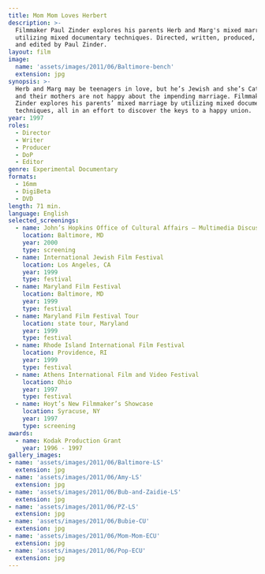 ```yaml
---
title: Mom Mom Loves Herbert
description: >-
  Filmmaker Paul Zinder explores his parents Herb and Marg's mixed marriage
  utilizing mixed documentary techniques. Directed, written, produced, filmed,
  and edited by Paul Zinder.
layout: film
image:
  name: 'assets/images/2011/06/Baltimore-bench'
  extension: jpg
synopsis: >-
  Herb and Marg may be teenagers in love, but he’s Jewish and she’s Catholic,
  and their mothers are not happy about the impending marriage. Filmmaker Paul
  Zinder explores his parents’ mixed marriage by utilizing mixed documentary
  techniques, all in an effort to discover the keys to a happy union.
year: 1997
roles:
  - Director
  - Writer
  - Producer
  - DoP
  - Editor
genre: Experimental Documentary
formats:
  - 16mm
  - DigiBeta
  - DVD
length: 71 min.
language: English
selected_screenings:
  - name: John’s Hopkins Office of Cultural Affairs – Multimedia Discussions
    location: Baltimore, MD
    year: 2000
    type: screening
  - name: International Jewish Film Festival
    location: Los Angeles, CA
    year: 1999
    type: festival
  - name: Maryland Film Festival
    location: Baltimore, MD
    year: 1999
    type: festival
  - name: Maryland Film Festival Tour
    location: state tour, Maryland
    year: 1999
    type: festival
  - name: Rhode Island International Film Festival
    location: Providence, RI
    year: 1999
    type: festival
  - name: Athens International Film and Video Festival
    location: Ohio
    year: 1997
    type: festival
  - name: Hoyt’s New Filmmaker’s Showcase
    location: Syracuse, NY
    year: 1997
    type: screening
awards:
  - name: Kodak Production Grant
    year: 1996 - 1997
gallery_images:
- name: 'assets/images/2011/06/Baltimore-LS'
  extension: jpg
- name: 'assets/images/2011/06/Amy-LS'
  extension: jpg
- name: 'assets/images/2011/06/Bub-and-Zaidie-LS'
  extension: jpg
- name: 'assets/images/2011/06/PZ-LS'
  extension: jpg
- name: 'assets/images/2011/06/Bubie-CU'
  extension: jpg
- name: 'assets/images/2011/06/Mom-Mom-ECU'
  extension: jpg
- name: 'assets/images/2011/06/Pop-ECU'
  extension: jpg
---
```

